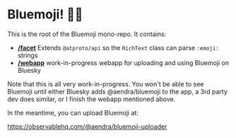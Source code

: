 # Bluemoji! 💙🦋

This is the root of the Bluemoji mono-repo. It contains:

- **[/facet](facet/)** Extends `@atproto/api` so the `RichText` class can parse `:emoji:` strings
- **[/webapp](webapp/)** work-in-progress webapp for uploading and using Bluemoji on Bluesky

Note that this is all very work-in-progress. You won't be able to see Bluemoji until
either Bluesky adds @aendra/bluemoji to the app, a 3rd party dev does similar, or I finish the webapp mentioned above.

In the meantime, you can upload Bluemoji at:

https://observablehq.com/@aendra/bluemoji-uploader
